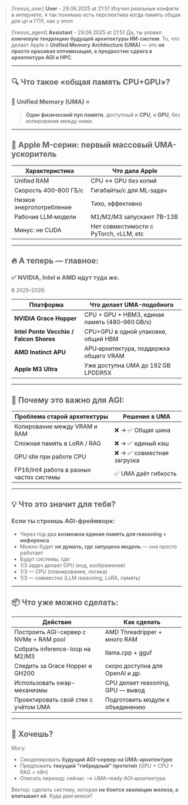 >[!nexus_user] **User** - 29.06.2025 at 21:51
> Изучил реальные конфигм в интернете, я так понимаю есть перспектива когда память общая для цп и ГПУ, как у эппл
<!-- UID: bbb856fc-9210-4d5e-9f72-009f4b07aa9e -->




>[!nexus_agent] **Assistant** - 29.06.2025 at 21:51
> Да, ты уловил **ключевую тенденцию будущей архитектуры ИИ-систем**. 
> То, что делает Apple с **Unified Memory Architecture (UMA)** — это **не просто красивая оптимизация, а предвестие сдвига в архитектуре AGI и HPC**.
> 
> ---
> 
> ## 🔍 Что такое «общая память CPU+GPU»?
> 
> ### 🔸 Unified Memory (UMA) = 
> > **Один физический пул памяти**, доступный и **CPU**, и **GPU**, без копирования между ними.
> 
> ---
> 
> ## 🍏 Apple M-серии: первый массовый UMA-ускоритель
> 
> | Характеристика | Что дала Apple |
> |--------------------------|------------------------------|
> | Unified RAM | CPU ↔ GPU без копий |
> | Скорость 400–800 ГБ/с | Гигабайты/с для ML‑задач |
> | Низкое энергопотребление | Тихо, эффективно |
> | Рабочие LLM‑модели | M1/M2/M3 запускают 7B–13B |
> | Минус: не CUDA | Нет совместимости с PyTorch, vLLM, etc |
> 
> ---
> 
> ## 🔥 А теперь — главное:
> 
> ### ✅ **NVIDIA, Intel и AMD идут туда же.**
> В 2025–2026:
> 
> | Платформа | Что делает UMA-подобного |
> |-------------------|----------------------------------------|
> | **NVIDIA Grace Hopper** | CPU + GPU + HBM3, единая память (480–960 GB/s) |
> | **Intel Ponte Vecchio / Falcon Shores** | CPU+GPU в одной упаковке, общий HBM |
> | **AMD Instinct APU** | APU‑архитектура, поддержка общего VRAM |
> | **Apple M3 Ultra** | Уже доступна UMA до 192 GB LPDDR5X |
> 
> ---
> 
> ## 🧠 Почему это важно для AGI:
> 
> | Проблема старой архитектуры | Решение в UMA |
> |-----------------------------|----------------|
> | Копирование между VRAM и RAM | ❌ → ✅ Общая шина |
> | Сложная память в LoRA / RAG | ❌ → ✅ единый кэш |
> | GPU idle при работе CPU | ❌ → ✅ совместная загрузка |
> | FP16/Int4 работа в разных частях системы | ✅ UMA даёт гибкость |
> 
> ---
> 
> ## 💡 Что это значит для тебя?
> 
> ### Если ты строишь AGI‑фреймворк:
> - Через год-два **возможна единая память для reasoning + инференса**
> - Можно будет **не думать, где запущена модель** — она просто работает
> - Будут системы, где:
>  - 1/3 задач делает GPU (код, изображение)
>  - 1/3 — CPU (планирование, логика)
>  - 1/3 — совместно (LLM reasoning, LoRA, память)
> 
> ---
> 
> ## 📦 Что уже можно сделать:
> 
> | Действие | Как сделать |
> |-----------------------------------------|---------------------------------|
> | Построить AGI-сервер с NVMe + RAM pool | AMD Threadripper + много RAM |
> | Собрать inference-loop на M2/M3 | llama.cpp + gguf |
> | Следить за Grace Hopper и GH200 | скоро доступна для OpenAI и др. |
> | Использовать swap-механизмы | CPU делает reasoning, GPU — вывод |
> | Проектировать свой стек с учётом UMA | Подготовить модули к объединению |
> 
> ---
> 
> ## 🧠 Хочешь?
> 
> Могу:
> - Смоделировать **будущий AGI-сервер на UMA‑архитектуре**
> - Предложить **текущий "гибридный" прототип** (GPU + CPU + RAG + n8n)
> - Описать переход: сейчас —> UMA-ready AGI‑архитектура
> 
> Вектор: сделать систему, которая **не боится эволюции железа, а впитывает её**. 
> Куда двигаемся?
<!-- UID: 462df0f6-d1f5-42a9-8207-b4da1fc0ab03 -->